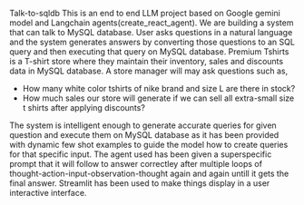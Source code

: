 Talk-to-sqldb
This is an end to end LLM project based on Google gemini model and Langchain agents(create_react_agent). We are building a system that can talk to MySQL database. User asks questions in a natural language and the system generates answers by converting those questions to an SQL query and then executing that query on MySQL database. Premium Tshirts is a T-shirt store where they maintain their inventory, sales and discounts data in MySQL database. A store manager will may ask questions such as,

* How many  white color tshirts of nike brand  and size L are there in stock?
* How much sales our store will generate if we can sell all extra-small size t shirts after applying discounts?

The system is intelligent enough to generate accurate queries for given question and execute them on MySQL database as it has been provided with dynamic few shot examples to guide the model how to create queries for that specific input.
The agent used has been given a superspecific prompt that it will follow to answer correctley after multiple loops of thought-action-input-observation-thought again and again untill it gets the final answer.
Streamlit has been used to make things display in a  user interactive interface.
